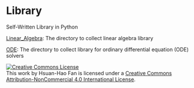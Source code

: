 # Library
Self-Written Library in Python

[Linear_Algebra](https://github.com/hsuanhao/Library/tree/master/Linear_Algebra): The directory to collect linear algebra library

[ODE](https://github.com/hsuanhao/Library/tree/master/Linear_Algebra): The directory to collect library for ordinary differential equation (ODE) solvers


<a rel="license" href="http://creativecommons.org/licenses/by-nc/4.0/"><img alt="Creative Commons License" style="border-width:0" src="https://i.creativecommons.org/l/by-nc/4.0/88x31.png" /></a><br />This work by <span xmlns:cc="http://creativecommons.org/ns#" property="cc:attributionName">Hsuan-Hao Fan</span> is licensed under a <a rel="license" href="http://creativecommons.org/licenses/by-nc/4.0/">Creative Commons Attribution-NonCommercial 4.0 International License</a>.
